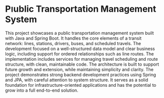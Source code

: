 # Pוublic Transportation Management System
This project showcases a public transportation management system built with Java and Spring Boot.
It handles the core elements of a transit network: lines, stations, drivers, buses, and scheduled travels.
The development focused on a well-structured data model and clear business logic, including support for ordered relationships such as line routes.
The implementation includes services for managing travel scheduling and route structure, with clean, maintainable code.
The architecture is built to support future growth and extension, while maintaining simplicity and clarity.
The project demonstrates strong backend development practices using Spring and JPA, with careful attention to system structure.
It serves as a solid foundation for infrastructure-oriented applications and has the potential to grow into a full end-to-end solution.
